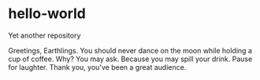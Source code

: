 # hello-world
Yet another repository

Greetings, Earthlings.
You should never dance on the moon while holding a cup of coffee.
Why? You may ask.
Because you may spill your drink.  Pause for laughter.
Thank you, you've been a great audience.  
